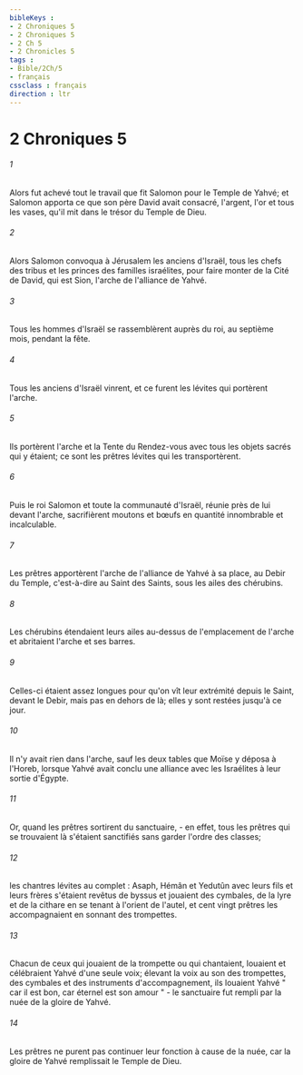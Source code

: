 ```yaml
---
bibleKeys : 
- 2 Chroniques 5
- 2 Chroniques 5
- 2 Ch 5
- 2 Chronicles 5
tags : 
- Bible/2Ch/5
- français
cssclass : français
direction : ltr
---
```


# 2 Chroniques 5

###### 1
Alors fut achevé tout le travail que fit Salomon pour le Temple de Yahvé; et Salomon apporta ce que son père David avait consacré, l'argent, l'or et tous les vases, qu'il mit dans le trésor du Temple de Dieu. 
###### 2
Alors Salomon convoqua à Jérusalem les anciens d'Israël, tous les chefs des tribus et les princes des familles israélites, pour faire monter de la Cité de David, qui est Sion, l'arche de l'alliance de Yahvé. 
###### 3
Tous les hommes d'Israël se rassemblèrent auprès du roi, au septième mois, pendant la fête. 
###### 4
Tous les anciens d'Israël vinrent, et ce furent les lévites qui portèrent l'arche. 
###### 5
Ils portèrent l'arche et la Tente du Rendez-vous avec tous les objets sacrés qui y étaient; ce sont les prêtres lévites qui les transportèrent. 
###### 6
Puis le roi Salomon et toute la communauté d'Israël, réunie près de lui devant l'arche, sacrifièrent moutons et bœufs en quantité innombrable et incalculable. 
###### 7
Les prêtres apportèrent l'arche de l'alliance de Yahvé à sa place, au Debir du Temple, c'est-à-dire au Saint des Saints, sous les ailes des chérubins. 
###### 8
Les chérubins étendaient leurs ailes au-dessus de l'emplacement de l'arche et abritaient l'arche et ses barres. 
###### 9
Celles-ci étaient assez longues pour qu'on vît leur extrémité depuis le Saint, devant le Debir, mais pas en dehors de là; elles y sont restées jusqu'à ce jour. 
###### 10
Il n'y avait rien dans l'arche, sauf les deux tables que Moïse y déposa à l'Horeb, lorsque Yahvé avait conclu une alliance avec les Israélites à leur sortie d'Égypte. 
###### 11
Or, quand les prêtres sortirent du sanctuaire, - en effet, tous les prêtres qui se trouvaient là s'étaient sanctifiés sans garder l'ordre des classes; 
###### 12
les chantres lévites au complet : Asaph, Hémân et Yedutûn avec leurs fils et leurs frères s'étaient revêtus de byssus et jouaient des cymbales, de la lyre et de la cithare en se tenant à l'orient de l'autel, et cent vingt prêtres les accompagnaient en sonnant des trompettes. 
###### 13
Chacun de ceux qui jouaient de la trompette ou qui chantaient, louaient et célébraient Yahvé d'une seule voix; élevant la voix au son des trompettes, des cymbales et des instruments d'accompagnement, ils louaient Yahvé " car il est bon, car éternel est son amour " - le sanctuaire fut rempli par la nuée de la gloire de Yahvé. 
###### 14
Les prêtres ne purent pas continuer leur fonction à cause de la nuée, car la gloire de Yahvé remplissait le Temple de Dieu. 
